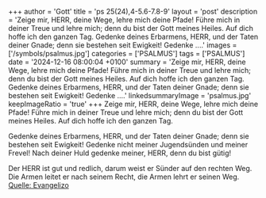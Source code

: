 +++
author = 'Gott'
title = 'ps 25(24),4-5.6-7.8-9'
layout = 'post'
description = 'Zeige mir, HERR, deine Wege,  lehre mich deine Pfade! Führe mich in deiner Treue und lehre mich;  denn du bist der Gott meines Heiles.  Auf dich hoffe ich den ganzen Tag.  Gedenke deines Erbarmens, HERR,  und der Taten deiner Gnade;  denn sie bestehen seit Ewigkeit! Gedenke ....'
images = ['/symbols/psalmus.jpg']
categories = ['PSALMUS']
tags = ['PSALMUS']
date = '2024-12-16 08:00:04 +0100'
summary = 'Zeige mir, HERR, deine Wege,  lehre mich deine Pfade! Führe mich in deiner Treue und lehre mich;  denn du bist der Gott meines Heiles.  Auf dich hoffe ich den ganzen Tag.  Gedenke deines Erbarmens, HERR,  und der Taten deiner Gnade;  denn sie bestehen seit Ewigkeit! Gedenke ....'
linkedsummaryImage = 'psalmus.jpg'
keepImageRatio = 'true'
+++
Zeige mir, HERR, deine Wege, 
lehre mich deine Pfade!
Führe mich in deiner Treue und lehre mich; 
denn du bist der Gott meines Heiles. 
Auf dich hoffe ich den ganzen Tag.

Gedenke deines Erbarmens, HERR, 
und der Taten deiner Gnade; 
denn sie bestehen seit Ewigkeit!
Gedenke nicht meiner Jugendsünden und meiner Frevel! 
Nach deiner Huld gedenke meiner, HERR, denn du bist gütig!

Der HERR ist gut und redlich, 
darum weist er Sünder auf den rechten Weg.<!--more-->
Die Armen leitet er nach seinem Recht, 
die Armen lehrt er seinen Weg.<br> [Quelle: Evangelizo](https://evangeliumtagfuertag.org/DE/gospel)